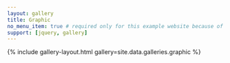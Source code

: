 ```yaml
---
layout: gallery
title: Graphic
no_menu_item: true # required only for this example website because of menu construction
support: [jquery, gallery]
---
```


{% include gallery-layout.html gallery=site.data.galleries.graphic %}

[license]: http://creativecommons.org/licenses/by-nc-sa/4.0/
[repo]: https://github.com/opieters/jekyll-gallery-example
